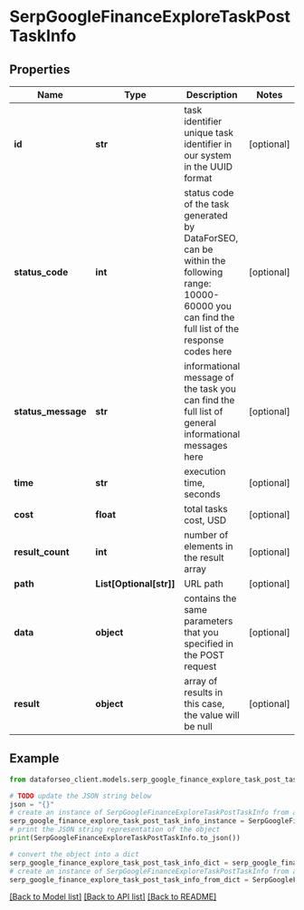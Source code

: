 # SerpGoogleFinanceExploreTaskPostTaskInfo


## Properties

Name | Type | Description | Notes
------------ | ------------- | ------------- | -------------
**id** | **str** | task identifier unique task identifier in our system in the UUID format | [optional] 
**status_code** | **int** | status code of the task generated by DataForSEO, can be within the following range: 10000-60000 you can find the full list of the response codes here | [optional] 
**status_message** | **str** | informational message of the task you can find the full list of general informational messages here | [optional] 
**time** | **str** | execution time, seconds | [optional] 
**cost** | **float** | total tasks cost, USD | [optional] 
**result_count** | **int** | number of elements in the result array | [optional] 
**path** | **List[Optional[str]]** | URL path | [optional] 
**data** | **object** | contains the same parameters that you specified in the POST request | [optional] 
**result** | **object** | array of results in this case, the value will be null | [optional] 

## Example

```python
from dataforseo_client.models.serp_google_finance_explore_task_post_task_info import SerpGoogleFinanceExploreTaskPostTaskInfo

# TODO update the JSON string below
json = "{}"
# create an instance of SerpGoogleFinanceExploreTaskPostTaskInfo from a JSON string
serp_google_finance_explore_task_post_task_info_instance = SerpGoogleFinanceExploreTaskPostTaskInfo.from_json(json)
# print the JSON string representation of the object
print(SerpGoogleFinanceExploreTaskPostTaskInfo.to_json())

# convert the object into a dict
serp_google_finance_explore_task_post_task_info_dict = serp_google_finance_explore_task_post_task_info_instance.to_dict()
# create an instance of SerpGoogleFinanceExploreTaskPostTaskInfo from a dict
serp_google_finance_explore_task_post_task_info_from_dict = SerpGoogleFinanceExploreTaskPostTaskInfo.from_dict(serp_google_finance_explore_task_post_task_info_dict)
```
[[Back to Model list]](../README.md#documentation-for-models) [[Back to API list]](../README.md#documentation-for-api-endpoints) [[Back to README]](../README.md)


